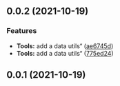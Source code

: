 ## 0.0.2 (2021-10-19)


### Features

* **Tools:** add a data utils“ ([ae6745d](https://github.com/yanyu-fe/vitepress-md-component-support/commit/ae6745d5d8d4f8432c161d95efbd32b7c256fc0d))
* **Tools:** add a data utils“ ([775ed24](https://github.com/yanyu-fe/vitepress-md-component-support/commit/775ed249bea553411f07e3baa356570a7d672f31))



## 0.0.1 (2021-10-19)

